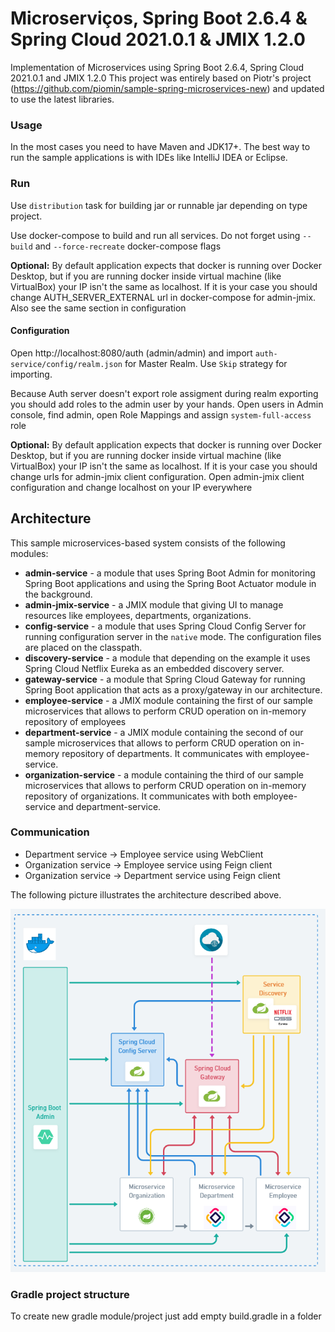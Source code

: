 # Microserviços, Spring Boot 2.6.4 & Spring Cloud 2021.0.1 & JMIX 1.2.0

Implementation of Microservices using Spring Boot 2.6.4, Spring Cloud 2021.0.1 and JMIX 1.2.0
This project was entirely based on Piotr's project (https://github.com/piomin/sample-spring-microservices-new)
and updated to use the latest libraries.

### Usage

In the most cases you need to have Maven and JDK17+. The best way to run the sample
applications is with IDEs like IntelliJ IDEA or Eclipse.

### Run

Use `distribution` task for building jar or runnable jar depending on type project.

Use docker-compose to build and run all services. Do not forget using `--build` 
and `--force-recreate` docker-compose flags

**Optional:** By default application expects that docker is running over Docker Desktop, but if you are 
running docker inside virtual machine (like VirtualBox) your IP isn't the same as localhost. If it is your
case you should change AUTH_SERVER_EXTERNAL url in docker-compose for admin-jmix. Also see the same section
in configuration

#### Configuration

Open http://localhost:8080/auth (admin/admin) and import `auth-service/config/realm.json` for Master Realm.
Use `Skip` strategy for importing.

Because Auth server doesn't export role assigment during realm exporting you should add roles to the admin
user by your hands. Open users in Admin console, find admin, open Role Mappings and assign `system-full-access`
role

**Optional:** By default application expects that docker is running over Docker Desktop, but if you are
running docker inside virtual machine (like VirtualBox) your IP isn't the same as localhost. If it is your
case you should change urls for admin-jmix client configuration. Open admin-jmix client configuration and 
change localhost on your IP everywhere

## Architecture

This sample microservices-based system consists of the following modules:

- **admin-service** - a module that uses Spring Boot Admin for monitoring Spring Boot applications and using the Spring Boot Actuator module in the background.
- **admin-jmix-service** - a JMIX module that giving UI to manage resources like employees, departments, organizations.
- **config-service** - a module that uses Spring Cloud Config Server for running configuration server in the `native` mode. The configuration files are placed on the classpath.
- **discovery-service** - a module that depending on the example it uses Spring Cloud Netflix Eureka as an embedded discovery server.
- **gateway-service** - a module that Spring Cloud Gateway for running Spring Boot application that acts as a proxy/gateway in our architecture.
- **employee-service** - a JMIX module containing the first of our sample microservices that allows to perform CRUD operation on in-memory repository of employees
- **department-service** - a JMIX module containing the second of our sample microservices that allows to perform CRUD operation on in-memory repository of departments. It communicates with employee-service.
- **organization-service** - a module containing the third of our sample microservices that allows to perform CRUD operation on in-memory repository of organizations. It communicates with both employee-service and department-service.

### Communication

- Department service -> Employee service using WebClient
- Organization service -> Employee service using Feign client
- Organization service -> Department service using Feign client

The following picture illustrates the architecture described above.

![Architecture](https://github.com/ikuchmin/jmix-microservice/raw/master/assets/img/architecture.png)


### Gradle project structure

To create new gradle module/project just add empty build.gradle in a folder
